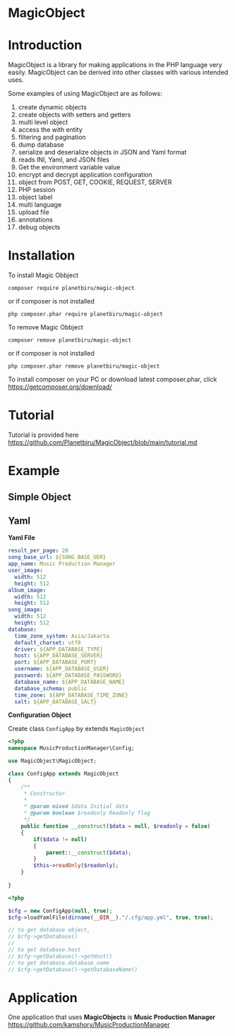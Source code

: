 # MagicObject

# Introduction

MagicObject is a library for making applications in the PHP language very easily. MagicObject can be derived into other classes with various intended uses.

Some examples of using MagicObject are as follows:

1. create dynamic objects
2. create objects with setters and getters
3. multi level object
4. access the  with entity
5. filtering and pagination
6. dump database
7. serialize and deserialize objects in JSON and Yaml format
8. reads INI, Yaml, and JSON files
9. Get the environment variable value
10. encrypt and decrypt application configuration
11. object from POST, GET, COOKIE, REQUEST, SERVER
12. PHP session
13. object label
14. multi language
15. upload file
16. annotations
17. debug objects 

# Installation

To install Magic Obbject

```
composer require planetbiru/magic-object
```

or if composer is not installed

```
php composer.phar require planetbiru/magic-object
```

To remove Magic Obbject

```
composer remove planetbiru/magic-object
```

or if composer is not installed

```
php composer.phar remove planetbiru/magic-object
```

To install composer on your PC or download latest composer.phar, click https://getcomposer.org/download/ 

# Tutorial

Tutorial is provided here https://github.com/Planetbiru/MagicObject/blob/main/tutorial.md


# Example

## Simple Object

## Yaml

**Yaml File**

```yaml
result_per_page: 20
song_base_url: ${SONG_BASE_UER}
app_name: Music Production Manager
user_image:
  width: 512
  height: 512
album_image:
  width: 512
  height: 512
song_image:
  width: 512
  height: 512
database:
  time_zone_system: Asia/Jakarta
  default_charset: utf8
  driver: ${APP_DATABASE_TYPE}
  host: ${APP_DATABASE_SERVER}
  port: ${APP_DATABASE_PORT}
  username: ${APP_DATABASE_USER}
  password: ${APP_DATABASE_PASSWORD}
  database_name: ${APP_DATABASE_NAME}
  database_schema: public
  time_zone: ${APP_DATABASE_TIME_ZONE}
  salt: ${APP_DATABASE_SALT}
```

**Configuration Object**

Create class `ConfigApp` by extends `MagicObject`

```php
<?php
namespace MusicProductionManager\Config;

use MagicObject\MagicObject;

class ConfigApp extends MagicObject
{
    /**
     * Constructor
     *
     * @param mixed $data Initial data
     * @param boolean $readonly Readonly flag
     */
    public function __construct($data = null, $readonly = false)
    {
        if($data != null)
        {
            parent::__construct($data);
        }
        $this->readOnly($readonly);
    }
    
}
```

```php
<?php

$cfg = new ConfigApp(null, true);
$cfg->loadYamlFile(dirname(__DIR__)."/.cfg/app.yml", true, true);

// to get database object,
// $cfg->getDatabase()
//
// to get database.host
// $cfg->getDatabase()->getHost()
// to get database.database_name
// $cfg->getDatabase()->getDatabaseName()
```

# Application

One application that uses **MagicObjects** is **Music Production Manager** https://github.com/kamshory/MusicProductionManager

